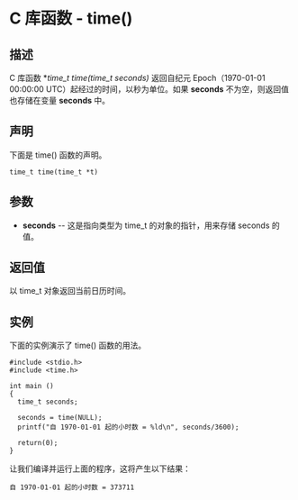 
# C 库函数 - time()

  

## 描述

C 库函数 **time_t time(time_t *seconds)** 返回自纪元 Epoch（1970-01-01 00:00:00 UTC）起经过的时间，以秒为单位。如果 **seconds** 不为空，则返回值也存储在变量 **seconds** 中。

## 声明

下面是 time() 函数的声明。

```
time_t time(time_t *t)

```

## 参数

*   **seconds** -- 这是指向类型为 time_t 的对象的指针，用来存储 seconds 的值。

## 返回值

以 time_t 对象返回当前日历时间。

## 实例

下面的实例演示了 time() 函数的用法。

```
#include <stdio.h>
#include <time.h>

int main ()
{
  time_t seconds;

  seconds = time(NULL);
  printf("自 1970-01-01 起的小时数 = %ld\n", seconds/3600);

  return(0);
}

```

让我们编译并运行上面的程序，这将产生以下结果：

```
自 1970-01-01 起的小时数 = 373711

```

  



